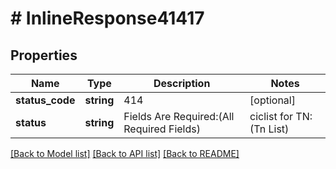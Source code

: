 # # InlineResponse41417

## Properties

Name | Type | Description | Notes
------------ | ------------- | ------------- | -------------
**status_code** | **string** | 414 | [optional]
**status** | **string** | Fields Are Required:(All Required Fields) | ciclist for TN:(Tn List) |  routingLabel for TNs:(Tn List) | Toll Free Messaging is not enabled | [optional]

[[Back to Model list]](../../README.md#models) [[Back to API list]](../../README.md#endpoints) [[Back to README]](../../README.md)
